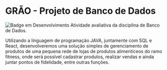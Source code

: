 # GRÃO - Projeto de Banco de Dados
![Badge em Desenvolvimento](http://img.shields.io/static/v1?label=STATUS&message=EM%20DESENVOLVIMENTO&color=GREEN&style=flat-square)
Atividade avaliativa da disciplina de Banco de Dados.

Utilizando a linguagem de programação JAVA, juntamente com SQL e React, desenvolveremos uma solução simples de gerenciamento de produtos de uma pequena rede de lojas de produtos alimentíceos do ramo fitness, onde será possível cadastrar produtos, realizar vendas e ainda juntar pontos de fidelidade, entre outras funções.



